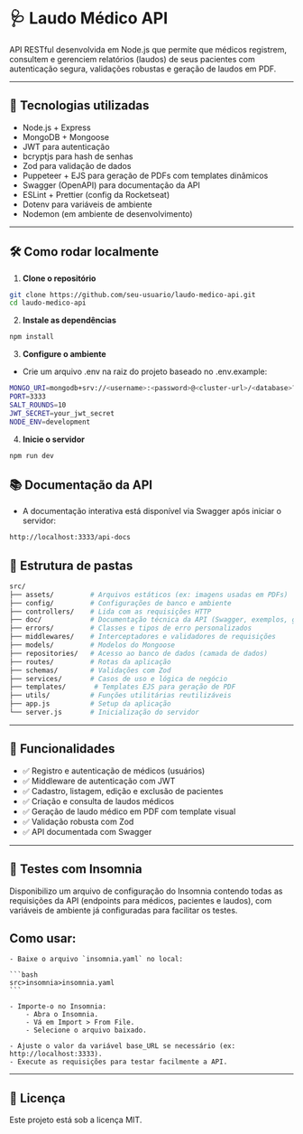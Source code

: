 # 🩺 Laudo Médico API

API RESTful desenvolvida em Node.js que permite que médicos registrem, consultem e gerenciem relatórios (laudos) de seus pacientes com autenticação segura, validações robustas e geração de laudos em PDF.

---

## 🚀 Tecnologias utilizadas

- Node.js + Express
- MongoDB + Mongoose
- JWT para autenticação
- bcryptjs para hash de senhas
- Zod para validação de dados
- Puppeteer + EJS para geração de PDFs com templates dinâmicos
- Swagger (OpenAPI) para documentação da API
- ESLint + Prettier (config da Rocketseat)
- Dotenv para variáveis de ambiente
- Nodemon (em ambiente de desenvolvimento)

---

## 🛠️ Como rodar localmente

1. **Clone o repositório**

```bash
git clone https://github.com/seu-usuario/laudo-medico-api.git
cd laudo-medico-api
```

2. **Instale as dependências**

```bash
npm install
```

3. **Configure o ambiente**

- Crie um arquivo .env na raiz do projeto baseado no .env.example:

```bash
MONGO_URI=mongodb+srv://<username>:<password>@<cluster-url>/<database>?retryWrites=true&w=majority&appName=<app-name>
PORT=3333
SALT_ROUNDS=10
JWT_SECRET=your_jwt_secret
NODE_ENV=development
```

4. **Inicie o servidor**

```bash
npm run dev
```

## 📚 Documentação da API

- A documentação interativa está disponível via Swagger após iniciar o servidor:

```bash
http://localhost:3333/api-docs
```

## 🧱 Estrutura de pastas

```bash
src/
├── assets/         # Arquivos estáticos (ex: imagens usadas em PDFs)
├── config/         # Configurações de banco e ambiente
├── controllers/    # Lida com as requisições HTTP
├── doc/            # Documentação técnica da API (Swagger, exemplos, guias)
├── errors/         # Classes e tipos de erro personalizados
├── middlewares/    # Interceptadores e validadores de requisições
├── models/         # Modelos do Mongoose
├── repositories/   # Acesso ao banco de dados (camada de dados)
├── routes/         # Rotas da aplicação
├── schemas/        # Validações com Zod
├── services/       # Casos de uso e lógica de negócio
├── templates/       # Templates EJS para geração de PDF
├── utils/          # Funções utilitárias reutilizáveis
├── app.js          # Setup da aplicação
└── server.js       # Inicialização do servidor
```

---

## 🔐 Funcionalidades

- ✅ Registro e autenticação de médicos (usuários)
- ✅ Middleware de autenticação com JWT
- ✅ Cadastro, listagem, edição e exclusão de pacientes
- ✅ Criação e consulta de laudos médicos
- ✅ Geração de laudo médico em PDF com template visual
- ✅ Validação robusta com Zod
- ✅ API documentada com Swagger

---

## 🧪 Testes com Insomnia

Disponibilizo um arquivo de configuração do Insomnia contendo todas as requisições da API (endpoints para médicos, pacientes e laudos), com variáveis de ambiente já configuradas para facilitar os testes.

## Como usar:

    - Baixe o arquivo `insomnia.yaml` no local:

    ```bash
    src>insomnia>insomnia.yaml
    ```

    - Importe-o no Insomnia:
        - Abra o Insomnia.
        - Vá em Import > From File.
        - Selecione o arquivo baixado.

    - Ajuste o valor da variável base_URL se necessário (ex: http://localhost:3333).
    - Execute as requisições para testar facilmente a API.

---

## 📄 Licença

Este projeto está sob a licença MIT.
